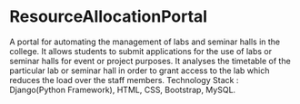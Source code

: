 # ResourceAllocationPortal
A portal for automating the management of labs and seminar halls in the college. It allows students to submit applications for the use of labs or seminar halls for event or project purposes. It analyses the timetable of the particular lab or seminar hall in order to grant access to the lab which reduces the load over the staff members.
Technology Stack : Django(Python Framework), HTML, CSS, Bootstrap, MySQL.
